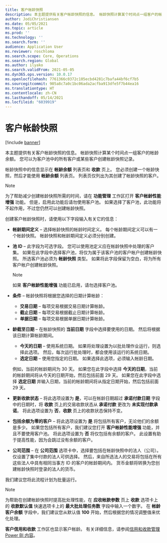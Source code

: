 ```yaml
---
title: 客户帐龄快照
description: 本主题提供有关客户帐龄快照的信息。 帐龄快照计算某个时间点一组客户的帐龄余额。
author: JodiChristiansen
ms.date: 05/05/2021
ms.topic: article
ms.prod: ''
ms.technology: ''
ms.search.form: ''
audience: Application User
ms.reviewer: roschloma
ms.search.scope: Core, Operations
ms.search.region: Global
ms.author: ilyako
ms.search.validFrom: 2021-05-05
ms.dyn365.ops.version: 10.0.17
ms.openlocfilehash: 7761366c0372c105ecbd4281c7bafa44bf6cf7b5
ms.sourcegitcommit: 905a8c7a0c1bc06ada2acfba913dfe5f7b44ea16
ms.translationtype: HT
ms.contentlocale: zh-CN
ms.lasthandoff: 05/14/2021
ms.locfileid: "6039919"
---
```

# <a name="customer-aging-snapshots"></a>客户帐龄快照

[!include [banner](../includes/banner.md)]

本主题提供有关客户帐龄快照的信息。 帐龄快照计算某个时间点一组客户的帐龄余额。 您可以为客户池中的所有客户或某些客户创建帐龄快照记录。

帐龄快照中的信息显示在 **帐龄余额** 列表页和 **收款** 页上。 您必须创建一个帐龄快照，然后才能使用 **帐龄余额** 列表页。 列表页仅列出为其创建了帐龄快照的客户。

> [!NOTE]
> 为了帮助减少创建帐龄快照所需的时间，请在 **功能管理** 工作区打开 **客户帐龄性能增强** 功能。 但是，启用此功能后请勿使用客户池。 如果选择了客户池，此功能将不起作用，不过您仍然可以创建帐龄快照。

创建客户帐龄快照时，请使用以下字段输入有关它的信息：

- **帐龄期间定义** – 选择帐龄快照的帐龄时间定义。 每个帐龄期间定义可以有一个帐龄快照。 帐龄快照和帐龄期间定义必须分别创建。
- **池 ID** – 此字段为可选字段。 您可以使用池定义应在帐龄快照中处理的客户集。 如果在此字段中选择客户池，将仅为属于该客户池的客户帐户创建帐龄快照。 所选客户池必须为 **帐龄快照** 类型。 如果将此字段保留为空白，将为所有客户帐户创建帐龄快照。

    > [!NOTE]
    > 如果 **客户帐龄性能增强** 功能已启用，请勿选择客户池。

- **条件** – 帐龄快照将根据您选择的日期计算帐龄：

    - **交易日期** – 每项交易根据交易日期计算帐龄。
    - **截止日期** – 每项交易根据截止日期计算帐龄。
    - **单据日期** – 每项交易根据单据日期计算帐龄。

- **龄截至日期** – 在帐龄快照的 **当前日期** 字段中选择要使用的日期。 然后将根据该日期计算帐龄期间。 

    - **今天的日期** – 使用系统日期。 如果将处理设置为以批处理作业运行，则选择此选项。 然后，每次运行批处理时，都会使用该运行的系统日期。
    - **选定日期** – 使用您指定的日期。 如果选择此选项，必须输入帐龄日期。

    例如，当前的帐龄期间为 30 天。 如果您在此字段中选择 **今天的日期**，当前的帐龄期间将从今天的日期开始，然后包括前面 29 天。 如果您在此字段中选择 **选定日期** 并输入日期，当前的帐龄期间将从指定日期开始，然后包括前面 29 天。

- **更新收款状态** – 将此选项设置为 **是**，可以在帐龄日期超过 **承诺付款日期** 字段中的日期时，将 **收款** 页上的交易收款状态从 **承诺付款** 更改为 **未实现付款承诺**。 将此选项设置为 **否**，**收款** 页上的收款状态保持不变。
- **包括余额为零的客户** – 将此选项设置为 **是** 将包括所有客户，无论他们的余额是多少。 如果您包括所有客户，我们建议您打开 **客户帐龄性能增强** 功能，并且不要使用客户池。 将此选项设置为 **否** 将仅包括有余额的客户。 此设置有助于提高性能，因为会跳过没有余额的客户。
- **公司范围** – 在 **公司范围** 选项卡中，选择要包括在帐龄快照中的法人（公司）。 仅设置了集中付款的法人可供选择。 然后，来自所选法人的交易将包括在所有这些法人中具有相同当事方 ID 的客户的帐龄期间内。 货币金额将转换为您创建帐龄快照时登录的法人的货币。

我们建议您将此流程计划为批量运行。

> [!NOTE]
> 为帮助在创建帐龄快照时提高批处理性能，在 **应收帐款参数** 页上 **收款** 选项卡上的 **收款默认值** 快速选项卡上的 **最大批处理任务数** 字段中输入一个数字。 在 **帐龄客户余额** 字段中，我们建议您从默认值 **100** 开始，然后根据您的情况调整值来优化处理。

**客户信用和收款** 工作区也显示客户帐龄。 有关详细信息，请参阅[信用和收款管理 Power BI 内容](credit-collections-power-bi.md)。
